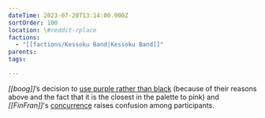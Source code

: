 ```yaml
---
dateTime: 2023-07-20T13:14:00.000Z
sortOrder: 100
location: \#reddit-rplace
factions:
  - "[[factions/Kessoku Band|Kessoku Band]]"
parents: 
tags: 

---
```

*[[boog]]*’s decision to [use purple rather than black](discord://discord.com/channels/1093664259273130084/1131230952119615600/1131574817934557204) (because of their reasons above and the fact that it is the closest in the palette to pink) and *[[FinFran]]*'s [concurrence](discord://discord.com/channels/1093664259273130084/1131230952119615600/1131574670135664650) raises confusion among participants.
